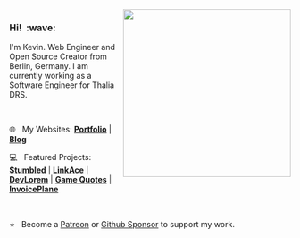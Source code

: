 <img src="https://kovah.de/assets/social-github-2021.png" align="right" width="300">
<h3>Hi!&nbsp;&nbsp;:wave:</h3>

I'm Kevin. Web Engineer and Open Source Creator from Berlin, Germany. I am currently working as a Software Engineer for Thalia DRS.

&nbsp;

:globe_with_meridians:&nbsp;&nbsp; My Websites: [**Portfolio**](https://kovah.de/) | [**Blog**](https://blog.kovah.de/en/)

:computer:&nbsp;&nbsp; Featured Projects: [**Stumbled**](https://stumbled.to/) | [**LinkAce**](https://www.linkace.org/) | [**DevLorem**](https://github.com/Kovah/DevLorem) | [**Game Quotes**](https://game-quotes.com/) | [**InvoicePlane**](https://invoiceplane.com/)

&nbsp;

:star:&nbsp;&nbsp; Become a [Patreon](https://www.patreon.com/Kovah) or [Github Sponsor](https://github.com/sponsors/Kovah) to support my work.
